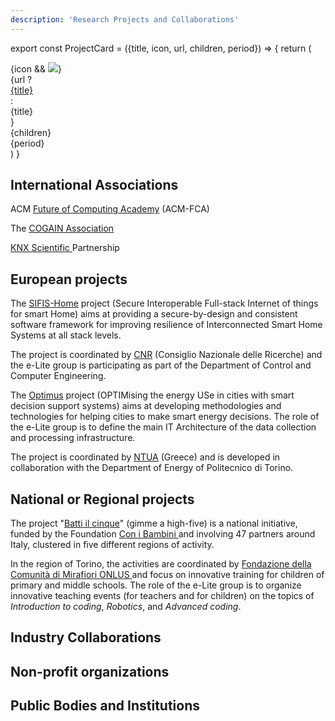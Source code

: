 ```yaml
---
description: 'Research Projects and Collaborations'
---
```


export const ProjectCard = ({title, icon, url, children, period}) => {
    return (
        <div className="card margin-bottom--sm" >
            <div className="card__header">
                <div className="avatar">
                    {icon && <img
                        className="avatar__photo avatar__photo--xl"
                        src={icon}/>}
                    <div className="avatar__intro">
                        {url ? <div className="avatar__name"><a href={url}>{title}</a></div>
                            : <div className="avatar__name">{title}</div>}
                    </div>
                </div>
            </div>
            <div className="card__body">{children}</div>
            <div className="card__footer badge badge--secondary">{period}</div>
        </div>
    )
}

## International Associations

<div className="card-projects">
<ProjectCard
    icon='https://elite.polito.it/images/stories/elite/Logos/acm-fca-logo.png'
    title='ACM-FCA'
    url='https://acm-fca.org/'
    period='2017-today'>
    <p>ACM <a href="https://acm-fca.org">Future of Computing Academy</a>&nbsp;(ACM-FCA)</p>
</ProjectCard>
<ProjectCard
    icon='http://elite.polito.it/images/stories/elite/Logos/COGAIN_logo_85x83.gif'
    title='COGAIN'
    url='http://www.cogain.org/'
    period='2008-2012'>
    <p>The <a href="http://www.cogain.org">COGAIN Association</a></p>
</ProjectCard>
<ProjectCard
    icon='http://elite.polito.it/images/stories/elite/Logos/KNX_scientific.gif'
    title='KNX Scientific'
    url='http://www.knx.org/knx-partners/scientific/about/'
    period='2010-2016'>
    <p><a href="http://www.knx.org/knx-partners/scientific/about/">KNX&nbsp;Scientific </a>Partnership</p>
</ProjectCard>
</div>

## European projects

<div className="card-projects">
<ProjectCard
    icon={undefined}
    title='SIFIS - HOME'
    url='https://www.sifis-home.eu/'
    period='2020 - today'>
    <p>The <a href="https://www.sifis-home.eu">SIFIS-Home</a>&nbsp;project (Secure Interoperable Full-stack Internet
        of things for smart Home)&nbsp;aims at providing a secure-by-design and consistent software framework for
        improving resilience of Interconnected Smart Home Systems at all stack levels.</p>
    <p>The project is coordinated by <a href="http://www.cnr.it/">CNR</a> (Consiglio Nazionale delle Ricerche) and
        the e-Lite group is participating as part of the Department of Control and Computer Engineering.</p>
</ProjectCard>
<ProjectCard
    icon='https://elite.polito.it/images/stories/elite/Logos/optimus_logo_420.png'
    title='OPTIMUS'
    url='http://optimus-smartcity.eu/'
    period='2014-2016'>
    <p>The <a href="http://optimus-smartcity.eu/">Optimus</a> project (OPTIMising the energy USe in cities with smart decision support systems) aims at developing methodologies and technologies for helping cities to make smart energy decisions. The role of the e-Lite group is to define the main IT Architecture of the data collection and processing infrastructure.</p>
    <p>The project is coordinated by <a href="http://www.epu.ntua.gr/">NTUA</a> (Greece) and is developed in collaboration with the Department of Energy of Politecnico di Torino.</p>
</ProjectCard>
</div>


## National or Regional projects

<div className="card-projects">
    <ProjectCard
        icon='https://elite.polito.it/images/stories/elite/Logos/logo-batti-72ppi.png'
        title='Batti il 5'
        url='https://percorsiconibambini.it/batti5/scheda-progetto/'
        period='2019-2021' >
        <p>The project "<a href="https://percorsiconibambini.it/batti5/scheda-progetto/">Batti il cinque</a>" (gimme a high-five) is a national initiative, funded by the Foundation <a href="https://www.conibambini.org/">Con i Bambini </a>and involving 47 partners around Italy, clustered in five different regions of activity.</p>
        <p>In the region of Torino, the activities are coordinated by <a href="https://www.fondazionemirafiori.it/">Fondazione della Comunità di Mirafiori ONLUS </a>and focus on innovative training for children of primary and middle schools. The role of the e-Lite group is to organize innovative teaching events (for teachers and for children) on the topics of <em>Introduction to coding</em>, <em>Robotics</em>, and <em>Advanced coding</em>.</p>
    </ProjectCard>
</div>

## Industry Collaborations

## Non-profit organizations

## Public Bodies and Institutions
